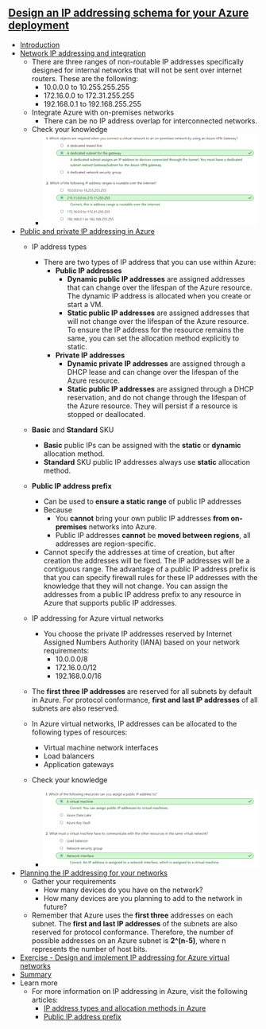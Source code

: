 ## [Design an IP addressing schema for your Azure deployment](https://docs.microsoft.com/en-au/learn/modules/design-ip-addressing-for-azure/index)
- [Introduction](https://docs.microsoft.com/en-au/learn/modules/design-ip-addressing-for-azure/1-introduction)
- [Network IP addressing and integration](https://docs.microsoft.com/en-au/learn/modules/design-ip-addressing-for-azure/2-network-ip-addressing-integration)
  - There are three ranges of non-routable IP addresses specifically designed for internal networks that will not be sent over internet routers. These are the following:
    - 10.0.0.0 to 10.255.255.255
    - 172.16.0.0 to 172.31.255.255
    - 192.168.0.1 to 192.168.255.255
  - Integrate Azure with on-premises networks
    - There can be no IP address overlap for interconnected networks.
  - Check your knowledge
    - ![](2019-11-10-11-22-08.png)
- [Public and private IP addressing in Azure](https://docs.microsoft.com/en-au/learn/modules/design-ip-addressing-for-azure/3-azure-public-private-ip-addressing)
  - IP address types
    - There are two types of IP address that you can use within Azure:
      - **Public IP addresses**
        - **Dynamic public IP addresses** are assigned addresses that can change over the lifespan of the Azure resource. The dynamic IP address is allocated when you create or start a VM.
        - **Static public IP addresses** are assigned addresses that will not change over the lifespan of the Azure resource. To ensure the IP address for the resource remains the same, you can set the allocation method explicitly to static. 
      - **Private IP addresses**
        - **Dynamic private IP addresses** are assigned through a DHCP lease and can change over the lifespan of the Azure resource.
        - **Static public IP addresses** are assigned through a DHCP reservation, and do not change through the lifespan of the Azure resource. They will persist if a resource is stopped or deallocated.

  - **Basic** and **Standard** SKU
    - **Basic** public IPs can be assigned with the **static** or **dynamic** allocation method. 
    - **Standard** SKU public IP addresses always use **static** allocation method.
  - **Public IP address prefix**
    - Can be used to **ensure a static range** of public IP addresses
    - Because
      - You **cannot** bring your own public IP addresses **from on-premises** networks into Azure. 
      - Public IP addresses **cannot** be **moved between regions**, all addresses are region-specific.
    - Cannot specify the addresses at time of creation, but after creation the addresses will be fixed. The IP addresses will be a contiguous range. The advantage of a public IP address prefix is that you can specify firewall rules for these IP addresses with the knowledge that they will not change. You can assign the addresses from a public IP address prefix to any resource in Azure that supports public IP addresses.
  - IP addressing for Azure virtual networks
    -  You choose the private IP addresses reserved by Internet Assigned Numbers Authority (IANA) based on your network requirements:
       -  10.0.0.0/8
       -  172.16.0.0/12
       -  192.168.0.0/16
   -  The **first three IP addresses** are reserved for all subnets by default in Azure. For protocol conformance, **first and last IP addresses** of all subnets are also reserved. 
  - In Azure virtual networks, IP addresses can be allocated to the following types of resources:
     - Virtual machine network interfaces
     - Load balancers
     - Application gateways
   - Check your knowledge
     - ![](2019-11-10-11-52-20.png)
- [Planning the IP addressing for your networks](https://docs.microsoft.com/en-au/learn/modules/design-ip-addressing-for-azure/4-plan-design-ip-addressing)
  - Gather your requirements
    - How many devices do you have on the network?
    - How many devices are you planning to add to the network in future?
  - Remember that Azure uses the **first three** addresses on each subnet. The **first and last IP addresses** of the subnets are also reserved for protocol conformance. Therefore, the number of possible addresses on an Azure subnet is **2^(n-5)**, where n represents the number of host bits.
- [Exercise - Design and implement IP addressing for Azure virtual networks](https://docs.microsoft.com/en-au/learn/modules/design-ip-addressing-for-azure/5-exercise-implement-vnets)
- [Summary](https://docs.microsoft.com/en-au/learn/modules/design-ip-addressing-for-azure/6-summary)
- Learn more
  - For more information on IP addressing in Azure, visit the following articles:
    - [IP address types and allocation methods in Azure](https://docs.microsoft.com/azure/virtual-network/virtual-network-ip-addresses-overview-arm)
    - [Public IP address prefix](https://docs.microsoft.com/azure/virtual-network/public-ip-address-prefix)
